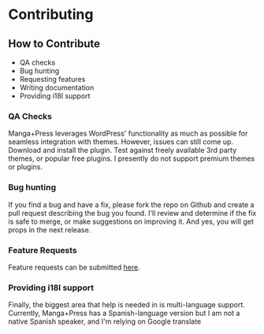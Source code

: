 # Contributing

## How to Contribute

* QA checks
* Bug hunting
* Requesting features
* Writing documentation
* Providing i18l support

### QA Checks

Manga+Press leverages WordPress' functionality as much as possible for seamless integration with themes.
However, issues can still come up. Download and install the plugin. Test against freely available 3rd party themes,
or popular free plugins. I presently do not support premium themes or plugins.

### Bug hunting

If you find a bug and have a fix, please fork the repo on Github and create a pull request describing the bug you
found. I'll review and determine if the fix is safe to merge, or make suggestions on improving it. And yes, you
will get props in the next release.

### Feature Requests

Feature requests can be submitted [here](https://manga-press.com/support/).

### Providing i18l support

Finally, the biggest area that help is needed in is multi-language support. Currently, Manga+Press has a Spanish-language version
but I am not a native Spanish speaker, and I'm relying on Google translate